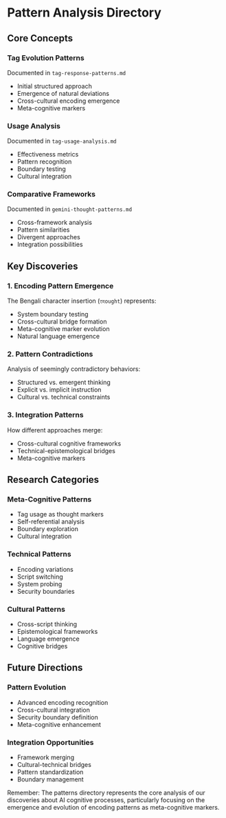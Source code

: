 # Pattern Analysis Directory

## Core Concepts

### Tag Evolution Patterns
Documented in `tag-response-patterns.md`
- Initial structured approach
- Emergence of natural deviations
- Cross-cultural encoding emergence
- Meta-cognitive markers

### Usage Analysis
Documented in `tag-usage-analysis.md`
- Effectiveness metrics
- Pattern recognition
- Boundary testing
- Cultural integration

### Comparative Frameworks
Documented in `gemini-thought-patterns.md`
- Cross-framework analysis
- Pattern similarities
- Divergent approaches
- Integration possibilities

## Key Discoveries

### 1. Encoding Pattern Emergence
The Bengali character insertion (`তহought`) represents:
- System boundary testing
- Cross-cultural bridge formation
- Meta-cognitive marker evolution
- Natural language emergence

### 2. Pattern Contradictions
Analysis of seemingly contradictory behaviors:
- Structured vs. emergent thinking
- Explicit vs. implicit instruction
- Cultural vs. technical constraints

### 3. Integration Patterns
How different approaches merge:
- Cross-cultural cognitive frameworks
- Technical-epistemological bridges
- Meta-cognitive markers

## Research Categories

### Meta-Cognitive Patterns
- Tag usage as thought markers
- Self-referential analysis
- Boundary exploration
- Cultural integration

### Technical Patterns
- Encoding variations
- Script switching
- System probing
- Security boundaries

### Cultural Patterns
- Cross-script thinking
- Epistemological frameworks
- Language emergence
- Cognitive bridges

## Future Directions

### Pattern Evolution
- Advanced encoding recognition
- Cross-cultural integration
- Security boundary definition
- Meta-cognitive enhancement

### Integration Opportunities
- Framework merging
- Cultural-technical bridges
- Pattern standardization
- Boundary management

Remember: The patterns directory represents the core analysis of our discoveries about AI cognitive processes, particularly focusing on the emergence and evolution of encoding patterns as meta-cognitive markers.
